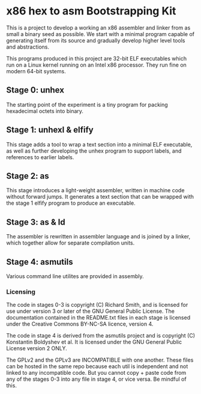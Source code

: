# x86 hex to asm Bootstrapping Kit

This is a project to develop a working an x86 assembler and linker from as 
small a binary seed as possible. We start with a minimal program capable of 
generating itself from its source and gradually develop higher level tools
and abstractions.

This programs produced in this project are 32-bit ELF executables which run on
a Linux kernel running on an Intel x86 processor.  They run fine on modern
64-bit systems.

## Stage 0: unhex

The starting point of the experiment is a tiny program for packing hexadecimal
octets into binary.

## Stage 1: unhexl & elfify

This stage adds a tool to wrap a text section into a minimal ELF executable, as
well as further developing the unhex program to support labels, and references
to earlier labels.

## Stage 2: as

This stage introduces a light-weight assembler, written in machine code without
forward jumps. It generates a text section that can be wrapped with the stage 1
elfify program to produce an executable.

## Stage 3: as & ld

The assembler is rewritten in assembler language and is joined by a linker,
which together allow for separate compilation units.

## Stage 4: asmutils

Various command line utilites are provided in assembly.

### Licensing
The code in stages 0-3 is copyright (C) Richard Smith, and is licensed for use
under version 3 or later of the GNU General Public License. The documentation
contained in the README.txt files in each stage is licensed under the Creative
Commons BY-NC-SA licence, version 4.

The code in stage 4 is derived from the asmutils project and is
copyright (C) Konstantin Boldyshev et al. It is licensed under the GNU General
Public License version 2 ONLY.

The GPLv2 and the GPLv3 are INCOMPATIBLE with one another. These files can be
hosted in the same repo because each util is independent and not linked to any
incompatible code. But you cannot copy + paste code from any of the stages 0-3
into any file in stage 4, or vice versa. Be mindful of this.
